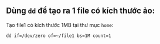 ## Dùng `dd` để tạo ra 1 file có kích thước ảo:

Tạo file1 có kích thước 1MB tại thư mục `home`:

```
dd if=/dev/zero of=~/file1 bs=1M count=1
```